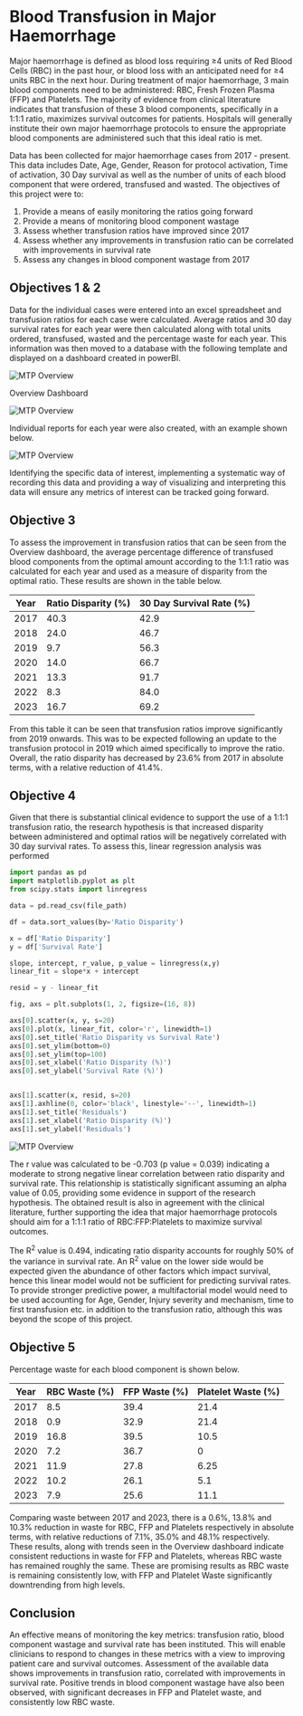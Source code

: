 # Blood Transfusion in Major Haemorrhage

Major haemorrhage is defined as blood loss requiring ≥4 units of Red Blood Cells (RBC) in the past hour, or blood loss with an anticipated need for ≥4 units RBC in the next hour. During treatment of major haemorrhage, 3 main blood components need to be administered: RBC, Fresh Frozen Plasma (FFP) and Platelets. The majority of evidence from clinical literature indicates that transfusion of these 3 blood components, specifically in a 1:1:1 ratio, maximizes survival outcomes for patients. Hospitals will generally institute their own major haemorrhage protocols to ensure the appropriate blood components are administered such that this ideal ratio is met.

Data has been collected for major haemorrhage cases from 2017 - present. This data includes Date, Age, Gender, Reason for protocol activation, Time of activation, 30 Day survival as well as the number of units of each blood component that were ordered, transfused and wasted. The objectives of this project were to:

1) Provide a means of easily monitoring the ratios going forward
2) Provide a means of monitoring blood component wastage
3) Assess whether transfusion ratios have improved since 2017
4) Assess whether any improvements in transfusion ratio can be correlated with improvements in survival rate
5) Assess any changes in blood component wastage from 2017

## Objectives 1 & 2
Data for the individual cases were entered into an excel spreadsheet and transfusion ratios for each case were calculated. Average ratios and 30 day survival rates for each year were then calculated along with total units ordered, transfused, wasted and the percentage waste for each year. This information was then moved to a database with the following template and displayed on a dashboard created in powerBI.

![MTP Overview](Images/Database%20Template.png)

Overview Dashboard

![MTP Overview](Images/MTP%20Overview.png)

Individual reports for each year were also created, with an example shown below.

![MTP Overview](Images/MTP%202022%20Report.png)

Identifying the specific data of interest, implementing a systematic way of recording this data and providing a way of visualizing and interpreting this data will ensure any metrics of interest can be tracked going forward.

## Objective 3
To assess the improvement in transfusion ratios that can be seen from the Overview dashboard, the average percentage difference of transfused blood components from the optimal amount according to the 1:1:1 ratio was calculated for each year and used as a measure of disparity from the optimal ratio. These results are shown in the table below.

| Year     | Ratio Disparity (%)   | 30 Day Survival Rate (%)  |
| ---------| --------------------- | --------------------------|
| 2017     | 40.3                  | 42.9                      |
| 2018     | 24.0                  | 46.7                      |
| 2019     | 9.7                   | 56.3                      |
| 2020     | 14.0                  | 66.7                      |
| 2021     | 13.3                  | 91.7                      |
| 2022     | 8.3                   | 84.0                      |
| 2023     | 16.7                  | 69.2                      |

From this table it can be seen that transfusion ratios improve significantly from 2019 onwards. This was to be expected following an update to the transfusion protocol in 2019 which aimed specifically to improve the ratio. Overall, the ratio disparity has decreased by 23.6% from 2017 in absolute terms, with a relative reduction of 41.4%.

## Objective 4
Given that there is substantial clinical evidence to support the use of a 1:1:1 transfusion ratio, the research hypothesis is that increased disparity between administered and optimal ratios will be negatively correlated with 30 day survival rates. To assess this, linear regression analysis was performed

```python
import pandas as pd
import matplotlib.pyplot as plt
from scipy.stats import linregress

data = pd.read_csv(file_path)

df = data.sort_values(by='Ratio Disparity')

x = df['Ratio Disparity']
y = df['Survival Rate']

slope, intercept, r_value, p_value = linregress(x,y)
linear_fit = slope*x + intercept

resid = y - linear_fit

fig, axs = plt.subplots(1, 2, figsize=(16, 8))

axs[0].scatter(x, y, s=20)
axs[0].plot(x, linear_fit, color='r', linewidth=1)
axs[0].set_title('Ratio Disparity vs Survival Rate')
axs[0].set_ylim(bottom=0)
axs[0].set_ylim(top=100)
axs[0].set_xlabel('Ratio Disparity (%)')
axs[0].set_ylabel('Survival Rate (%)')


axs[1].scatter(x, resid, s=20)
axs[1].axhline(0, color='black', linestyle='--', linewidth=1)
axs[1].set_title('Residuals')
axs[1].set_xlabel('Ratio Disparity (%)')
axs[1].set_ylabel('Residuals')

```

![MTP Overview](Images/Regression%20Analysis.png)

The r value was calculated to be -0.703 (p value = 0.039) indicating a moderate to strong negative linear correlation between ratio disparity and survival rate. This relationship is statistically significant assuming an alpha value of 0.05, providing some evidence in support of the research hypothesis. The obtained result is also in agreement with the clinical literature, further supporting the idea that major haemorrhage protocols should aim for a 1:1:1 ratio of RBC:FFP:Platelets to maximize survival outcomes.

The R<sup>2</sup> value is 0.494, indicating ratio disparity accounts for roughly 50% of the variance in survival rate. An R<sup>2</sup> value on the lower side would be expected given the abundance of other factors which impact survival, hence this linear model would not be sufficient for predicting survival rates. To provide stronger predictive power, a multifactorial model would need to be used accounting for Age, Gender, Injury severity and mechanism, time to first transfusion etc. in addition to the transfusion ratio, although this was beyond the scope of this project.

## Objective 5
Percentage waste for each blood component is shown below.

| Year     | RBC Waste (%)   | FFP Waste (%)  | Platelet Waste (%) |
| ---------| ----------------| ---------------|--------------------|
| 2017     | 8.5             | 39.4           | 21.4               |
| 2018     | 0.9             | 32.9           | 21.4               |
| 2019     | 16.8            | 39.5           | 10.5               |
| 2020     | 7.2             | 36.7           | 0                  |
| 2021     | 11.9            | 27.8           | 6.25               |
| 2022     | 10.2            | 26.1           | 5.1                |
| 2023     | 7.9             | 25.6           | 11.1               |

Comparing waste between 2017 and 2023, there is a 0.6%, 13.8% and 10.3% reduction in waste for RBC, FFP and Platelets respectively in absolute terms, with relative reductions of 7.1%, 35.0% and 48.1% respectively. These results, along with trends seen in the Overview dashboard indicate consistent reductions in waste for FFP and Platelets, whereas RBC waste has remained roughly the same. These are promising results as RBC waste is remaining consistently low, with FFP and Platelet Waste significantly downtrending from high levels.

## Conclusion
An effective means of monitoring the key metrics: transfusion ratio, blood component wastage and survival rate has been instituted. This will enable clinicians to respond to changes in these metrics with a view to improving patient care and survival outcomes. Assessment of the available data shows improvements in transfusion ratio, correlated with improvements in survival rate. Positive trends in blood component wastage have also been observed, with significant decreases in FFP and Platelet waste, and consistently low RBC waste. 



